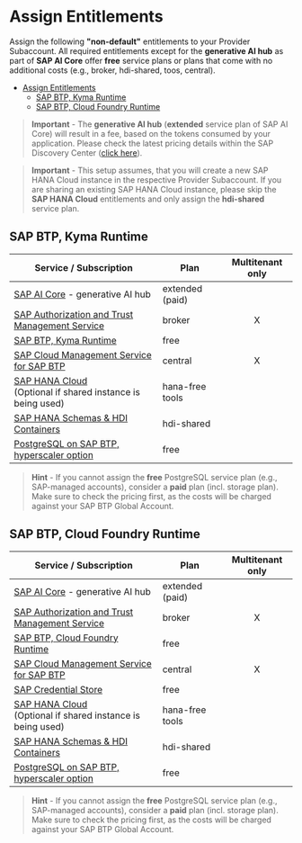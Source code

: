 # Assign Entitlements

Assign the following **"non-default"** entitlements to your Provider Subaccount. All required entitlements except for the **generative AI hub** as part of **SAP AI Core** offer **free** service plans or plans that come with no additional costs (e.g., broker, hdi-shared, toos, central). 

- [Assign Entitlements](#assign-entitlements)
  - [SAP BTP, Kyma Runtime](#sap-btp-kyma-runtime)
  - [SAP BTP, Cloud Foundry Runtime](#sap-btp-cloud-foundry-runtime)

> **Important** - The **generative AI hub** (**extended** service plan of SAP AI Core) will result in a fee, based on the tokens consumed by your application. Please check the latest pricing details within the SAP Discovery Center ([click here](https://discovery-center.cloud.sap/serviceCatalog/sap-ai-core?region=all&tab=service_plan)).

> **Important** - This setup assumes, that you will create a new SAP HANA Cloud instance in the respective Provider Subaccount. If you are sharing an existing SAP HANA Cloud instance, please skip the **SAP HANA Cloud** entitlements and only assign the **hdi-shared** service plan.


## SAP BTP, Kyma Runtime

| Service / Subscription                                                                                                                                               | Plan                 | Multitenant only |
| -------------------------------------------------------------------------------------------------------------------------------------------------------------------- | -------------------- | :--------------: |
| [SAP AI Core](https://discovery-center.cloud.sap/serviceCatalog/sap-ai-core?region=all) - generative AI hub                                                          | extended (paid)  |                  |
| [SAP Authorization and Trust Management Service](https://discovery-center.cloud.sap/serviceCatalog/authorization-and-trust-management-service?region=all)            | broker               |        X         |
| [SAP BTP, Kyma Runtime](https://discovery-center.cloud.sap/serviceCatalog/kyma-runtime?region=all)                                                                   | free                 |                  |
| [SAP Cloud Management Service for SAP BTP](https://discovery-center.cloud.sap/serviceCatalog/cloud-management-service?region=all)                                    | central              |        X         |
| [SAP HANA Cloud](https://discovery-center.cloud.sap/serviceCatalog/sap-hana-cloud?region=all) <br> (Optional if shared instance is being used)                       | hana-free <br> tools |                  |
| [SAP HANA Schemas & HDI Containers](https://help.sap.com/docs/SAP_HANA_PLATFORM/3823b0f33420468ba5f1cf7f59bd6bd9/e28abca91a004683845805efc2bf967c.html?locale=en-US) | hdi-shared           |                  |
| [PostgreSQL on SAP BTP, hyperscaler option](https://discovery-center.cloud.sap/serviceCatalog/postgresql-hyperscaler-option?region=all)                              | free                 |                  |

> **Hint** - If you cannot assign the **free** PostgreSQL service plan (e.g., SAP-managed accounts), consider a **paid** plan (incl. storage plan). Make sure to check the pricing first, as the costs will be charged against your SAP BTP Global Account. 

## SAP BTP, Cloud Foundry Runtime

| Service / Subscription                                                                                                                                               | Plan                 | Multitenant only |
| -------------------------------------------------------------------------------------------------------------------------------------------------------------------- | -------------------- | :--------------: |
| [SAP AI Core](https://discovery-center.cloud.sap/serviceCatalog/sap-ai-core?region=all) - generative AI hub                                                          | extended (paid)  |                  |
| [SAP Authorization and Trust Management Service](https://discovery-center.cloud.sap/serviceCatalog/authorization-and-trust-management-service?region=all)            | broker               |        X         |
| [SAP BTP, Cloud Foundry Runtime](https://discovery-center.cloud.sap/serviceCatalog/cloud-foundry-runtime?region=all)                                                 | free                 |                  |
| [SAP Cloud Management Service for SAP BTP](https://discovery-center.cloud.sap/serviceCatalog/cloud-management-service?region=all)                                    | central              |        X         |
| [SAP Credential Store](https://discovery-center.cloud.sap/serviceCatalog/credential-store?region=all)                                                                | free                 |                  |
| [SAP HANA Cloud](https://discovery-center.cloud.sap/serviceCatalog/sap-hana-cloud?region=all) <br> (Optional if shared instance is being used)                       | hana-free <br> tools |                  |
| [SAP HANA Schemas & HDI Containers](https://help.sap.com/docs/SAP_HANA_PLATFORM/3823b0f33420468ba5f1cf7f59bd6bd9/e28abca91a004683845805efc2bf967c.html?locale=en-US) | hdi-shared           |                  |
| [PostgreSQL on SAP BTP, hyperscaler option](https://discovery-center.cloud.sap/serviceCatalog/postgresql-hyperscaler-option?region=all)                              | free                 |                  |

> **Hint** - If you cannot assign the **free** PostgreSQL service plan (e.g., SAP-managed accounts), consider a **paid** plan (incl. storage plan). Make sure to check the pricing first, as the costs will be charged against your SAP BTP Global Account. 
